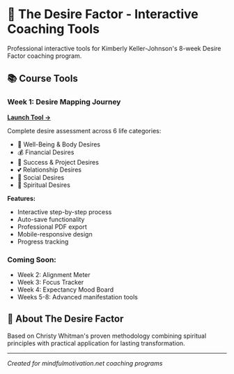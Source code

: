 # 🌟 The Desire Factor - Interactive Coaching Tools

Professional interactive tools for Kimberly Keller-Johnson's 8-week Desire Factor coaching program.

## 📚 Course Tools

### Week 1: Desire Mapping Journey
**[Launch Tool →](https://[your-username].github.io/desire-factor-coaching-tools/week1/)**

Complete desire assessment across 6 life categories:
- 💫 Well-Being & Body Desires
- 💰 Financial Desires  
- 🚀 Success & Project Desires
- 💕 Relationship Desires
- 🌟 Social Desires
- 🙏 Spiritual Desires

**Features:**
- Interactive step-by-step process
- Auto-save functionality
- Professional PDF export
- Mobile-responsive design
- Progress tracking

### Coming Soon:
- Week 2: Alignment Meter
- Week 3: Focus Tracker
- Week 4: Expectancy Mood Board
- Weeks 5-8: Advanced manifestation tools

## 🎯 About The Desire Factor

Based on Christy Whitman's proven methodology combining spiritual principles with practical application for lasting transformation.

---
*Created for mindfulmotivation.net coaching programs*
